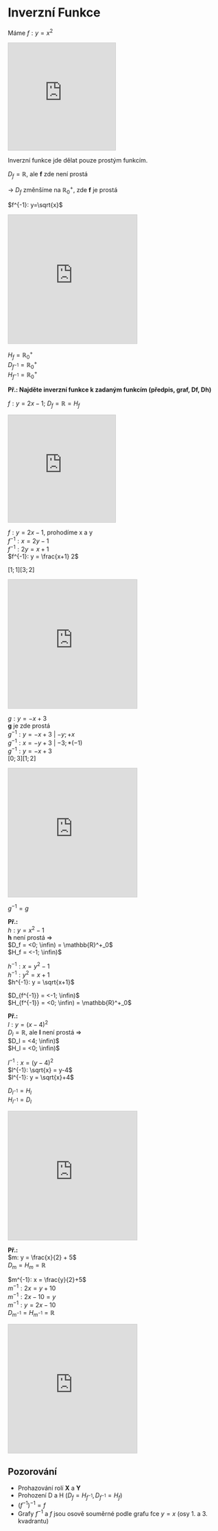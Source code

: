 # Inverzní Funkce

Máme $f: y = x^2$  
<iframe src="https://www.desmos.com/calculator/8ky4czaqz8?embed" width="250" height="250" style="border: 1px solid #ccc" frameborder=0></iframe>

Inverzní funkce jde dělat pouze prostým funkcím.  


$D_f = \mathbb{R}$, ale **f** zde není prostá  


-> $D_f$ změnšíme na $\mathbb{R}^+_0$, zde **f** je prostá  


$f^{-1}: y=\sqrt{x}$  
<iframe src="https://www.desmos.com/calculator/qoqr5qvdyz?embed" width="300" height="300" style="border: 1px solid #ccc" frameborder=0></iframe>


$H_f = \mathbb{R}^+_0$  
$D_{f^{-1}} = \mathbb{R}^+_0$  
$H_{f^{-1}} = \mathbb{R}^+_0$

**Př.: Najděte inverzní funkce k zadaným funkcím (předpis, graf, Df, Dh)**


$f: y = 2x-1$; $D_f = \mathbb{R} = H_f$

<iframe src="https://www.desmos.com/calculator/q2taoly2zq?embed" width="250" height="250" style="border: 1px solid #ccc" frameborder=0></iframe>  

$f: y = 2x-1$, prohodíme x a y  
$f^{-1}: x = 2y-1$  
$f^{-1}: 2y = x +1$  
$f^{-1}: y = \frac{x+1} 2$  


$[1;1] [3;2]$  
<iframe src="https://www.desmos.com/calculator/sugdavvrx6?embed" width="300" height="300" style="border: 1px solid #ccc" frameborder=0></iframe>  

$g: y = -x+3$  
**g** je zde prostá  
$g^{-1}: y = -x+3$ | $-y; +x$  
$g^{-1}: x = -y+3$ | $- 3; * (-1)$  
$g^{-1}: y = -x + 3$  
$[0;3][1;2]$  
<iframe src="https://www.desmos.com/calculator/wunlcckc9m?embed" width="300" height="300" style="border: 1px solid #ccc" frameborder=0></iframe>  


$g^{-1} = g$


**Př.:**  
$h: y = x^2-1$  
**h** není prostá =>  
$D_f = <0; \infin) = \mathbb{R}^+_0$  
$H_f = <-1; \infin)$


$h^{-1}: x = y^2-1$  
$h^{-1}: y^2 = x+1$  
$h^{-1}: y = \sqrt{x+1}$  

$D_{f^{-1}} = <-1; \infin)$  
$H_{f^{-1}} = <0; \infin) = \mathbb{R}^+_0$  


**Př.:**  
$l: y = (x-4)^2$  
$D_l = \mathbb{R}$, ale **l** není prostá =>  
$D_l = <4; \infin)$  
$H_l = <0; \infin)$  

$l^{-1}: x = (y-4)^2$  
$l^{-1}: \sqrt{x} = y-4$  
$l^{-1}: y = \sqrt{x}+4$  

$D_{l^{-1}} = H_l$  
$H_{l^{-1}} = D_l$
<iframe src="https://www.desmos.com/calculator/spaxko9wl6?embed" width="300" height="300" style="border: 1px solid #ccc" frameborder=0></iframe>  

**Př.:**  
$m: y = \frac{x}{2} + 5$  
$D_m = H_m = \mathbb{R}$

$m^{-1}: x = \frac{y}{2}+5$  
$m^{-1}: 2x = y + 10$  
$m^{-1}: 2x-10 = y$  
$m^{-1}: y = 2x-10$  
$D_{m^{-1}} = H_{m^{-1}} = \mathbb{R}$

<iframe src="https://www.desmos.com/calculator/jqjeolilp5?embed" width="300" height="300" style="border: 1px solid #ccc" frameborder=0></iframe>  

## Pozorování
- Prohazování rolí __X__ a __Y__
- Prohození D a H ($D_f = H_{f^{-1}}, D_{f^{-1}} = H_f$)
- $(f^{-1})^{-1} = f$
- Grafy $f^{-1}$ a $f$ jsou osově souměrné podle grafu fce $y = x$ (osy 1. a 3. kvadrantu)